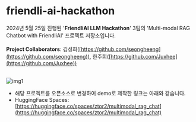 # friendli-ai-hackathon

2024년 5월 25일 진행된 '**FriendliAI LLM Hackathon**' 3팀의 'Multi-modal RAG Chatbot with FriendliAI' 프로젝트 저장소입니다.<br><br>
**Project Collaborators**: 김성희([https://github.com/seongheeng](https://github.com/seongheeng)), 한주희([https://github.com/Juxhee](https://github.com/Juxhee)) <br><br>

![img1](https://github.com/ztor2/friendli-ai-hackathon/assets/57743113/79717994-be4c-4a7b-b984-ceeaba5955b7)

- 해당 프로젝트를 오픈소스로 변경하여 demo로 제작한 링크는 아래와 같습니다.
- HuggingFace Spaces: [https://huggingface.co/spaces/ztor2/multimodal_rag_chat](https://huggingface.co/spaces/ztor2/multimodal_rag_chat)
